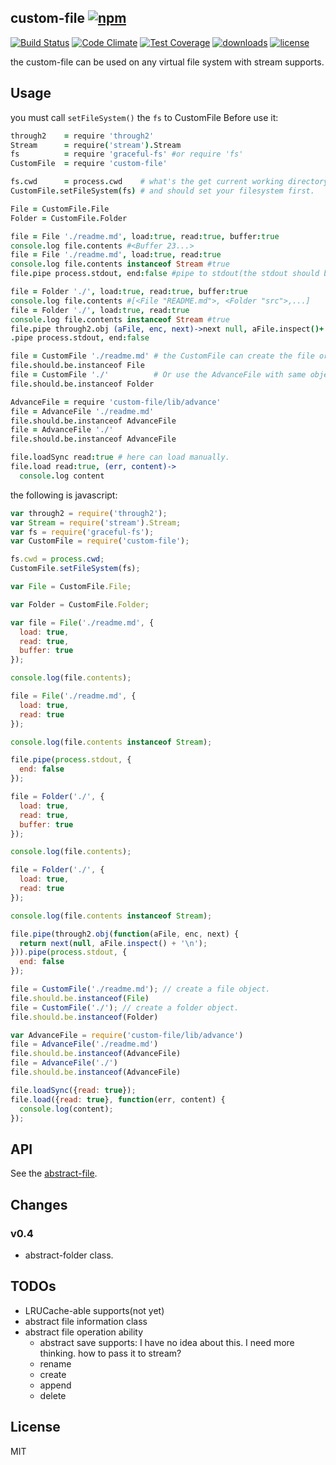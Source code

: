 ## custom-file [![npm](https://img.shields.io/npm/v/custom-file.svg)](https://npmjs.org/package/custom-file)

[![Build Status](https://img.shields.io/travis/snowyu/custom-file.js/master.svg)](http://travis-ci.org/snowyu/custom-file.js)
[![Code Climate](https://codeclimate.com/github/snowyu/custom-file.js/badges/gpa.svg)](https://codeclimate.com/github/snowyu/custom-file.js)
[![Test Coverage](https://codeclimate.com/github/snowyu/custom-file.js/badges/coverage.svg)](https://codeclimate.com/github/snowyu/custom-file.js/coverage)
[![downloads](https://img.shields.io/npm/dm/custom-file.svg)](https://npmjs.org/package/custom-file)
[![license](https://img.shields.io/npm/l/custom-file.svg)](https://npmjs.org/package/custom-file)

the custom-file can be used on any virtual file system with stream supports.


## Usage

you must call `setFileSystem()` the `fs` to CustomFile Before use it:

```coffee
through2    = require 'through2'
Stream      = require('stream').Stream
fs          = require 'graceful-fs' #or require 'fs'
CustomFile  = require 'custom-file'

fs.cwd      = process.cwd    # what's the get current working directory function.
CustomFile.setFileSystem(fs) # and should set your filesystem first.

File = CustomFile.File
Folder = CustomFile.Folder

file = File './readme.md', load:true, read:true, buffer:true
console.log file.contents #<Buffer 23...>
file = File './readme.md', load:true, read:true
console.log file.contents instanceof Stream #true
file.pipe process.stdout, end:false #pipe to stdout(the stdout should be never closed.)

file = Folder './', load:true, read:true, buffer:true
console.log file.contents #[<File "README.md">, <Folder "src">,...]
file = Folder './', load:true, read:true
console.log file.contents instanceof Stream #true
file.pipe through2.obj (aFile, enc, next)->next null, aFile.inspect()+'\n'
.pipe process.stdout, end:false

file = CustomFile './readme.md' # the CustomFile can create the file or folder object base on the file path
file.should.be.instanceof File
file = CustomFile './'          # Or use the AdvanceFile with same object.
file.should.be.instanceof Folder

AdvanceFile = require 'custom-file/lib/advance'
file = AdvanceFile './readme.md'
file.should.be.instanceof AdvanceFile
file = AdvanceFile './'
file.should.be.instanceof AdvanceFile

file.loadSync read:true # here can load manually.
file.load read:true, (err, content)->
  console.log content
```

the following is javascript:

```js
var through2 = require('through2');
var Stream = require('stream').Stream;
var fs = require('graceful-fs');
var CustomFile = require('custom-file');

fs.cwd = process.cwd;
CustomFile.setFileSystem(fs);

var File = CustomFile.File;

var Folder = CustomFile.Folder;

var file = File('./readme.md', {
  load: true,
  read: true,
  buffer: true
});

console.log(file.contents);

file = File('./readme.md', {
  load: true,
  read: true
});

console.log(file.contents instanceof Stream);

file.pipe(process.stdout, {
  end: false
});

file = Folder('./', {
  load: true,
  read: true,
  buffer: true
});

console.log(file.contents);

file = Folder('./', {
  load: true,
  read: true
});

console.log(file.contents instanceof Stream);

file.pipe(through2.obj(function(aFile, enc, next) {
  return next(null, aFile.inspect() + '\n');
})).pipe(process.stdout, {
  end: false
});

file = CustomFile('./readme.md'); // create a file object.
file.should.be.instanceof(File)
file = CustomFile('./'); // create a folder object.
file.should.be.instanceof(Folder)

var AdvanceFile = require('custom-file/lib/advance')
file = AdvanceFile('./readme.md')
file.should.be.instanceof(AdvanceFile)
file = AdvanceFile('./')
file.should.be.instanceof(AdvanceFile)

file.loadSync({read: true});
file.load({read: true}, function(err, content) {
  console.log(content);
});
```

## API


See the [abstract-file](https://github.com/snowyu/abstract-file.js).


## Changes

### v0.4

+ abstract-folder class.


## TODOs

+ LRUCache-able supports(not yet)
+ abstract file information class
+ abstract file operation ability
  + abstract save supports: I have no idea about this.
    I need more thinking. how to pass it to stream?
  * rename
  * create
  * append
  * delete

## License

MIT
